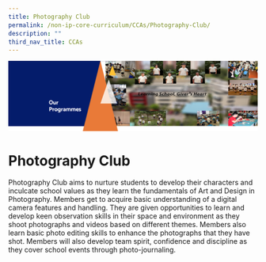 ```yaml
---
title: Photography Club
permalink: /non-ip-core-curriculum/CCAs/Photography-Club/
description: ""
third_nav_title: CCAs
---
```

![](/images/OurProgrammes1.png)

Photography Club
================

Photography Club aims to nurture students to develop their characters and inculcate school values as they learn the fundamentals of Art and Design in Photography. Members get to acquire basic understanding of a digital camera features and handling. They are given opportunities to learn and develop keen observation skills in their space and environment as they shoot photographs and videos based on different themes. Members also learn basic photo editing skills to enhance the photographs that they have shot. Members will also develop team spirit, confidence and discipline as they cover school events through photo-journaling.